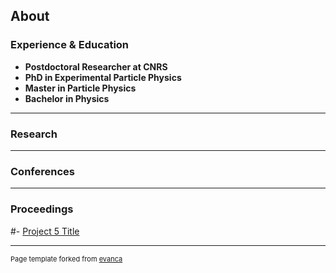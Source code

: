 ## About

### Experience & Education  

* **Postdoctoral Researcher at CNRS**
* **PhD in Experimental Particle Physics**
* **Master in Particle Physics**
* **Bachelor in Physics**

---
### Research

---
### Conferences

---

### Proceedings


#- [Project 5 Title](http://example.com/)



---
<p style="font-size:11px">Page template forked from <a href="https://github.com/evanca/quick-portfolio">evanca</a></p>
<!-- Remove above link if you don't want to attibute -->
